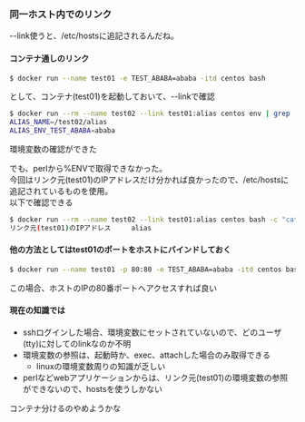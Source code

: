 ### 同一ホスト内でのリンク

--link使うと、/etc/hostsに追記されるんだね。

#### コンテナ通しのリンク
```bash
$ docker run --name test01 -e TEST_ABABA=ababa -itd centos bash
```
として、コンテナ(test01)を起動しておいて、--linkで確認
```bash
$ docker run --rm --name test02 --link test01:alias centos env | grep 'ALIAS_'
ALIAS_NAME=/test02/alias
ALIAS_ENV_TEST_ABABA=ababa
```
環境変数の確認ができた  

でも、perlから%ENVで取得できなかった。  
今回はリンク元(test01)のIPアドレスだけ分かれば良かったので、/etc/hostsに追記されているものを使用。  
以下で確認できる
```bash
$ docker run --rm --name test02 --link test01:alias centos bash -c "cat /etc/hosts" | grep alias
リンク元(test01)のIPアドレス     alias
```

#### 他の方法としてはtest01のポートをホストにバインドしておく
```bash
$ docker run --name test01 -p 80:80 -e TEST_ABABA=ababa -itd centos bash
```
この場合、ホストのIPの80番ポートへアクセスすれば良い

#### 現在の知識では
- sshログインした場合、環境変数にセットされていないので、どのユーザ(tty)に対してのlinkなのか不明
- 環境変数の参照は、起動時か、exec、attachした場合のみ取得できる
  - linuxの環境変数周りの知識が乏しい
- perlなどwebアプリケーションからは、リンク元(test01)の環境変数の参照ができないので、hostsを使うしかない

コンテナ分けるのやめようかな
